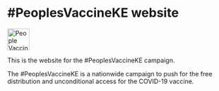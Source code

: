 # #PeoplesVaccineKE website

<img src="https://peoplesvaccine.co.ke/images/logo-transparent.png" alt="People Vaccine KE logo" width="50"/>

This is the website for the #PeoplesVaccineKE campaign.

The #PeoplesVaccineKE is a nationwide campaign to push for the free distribution and unconditional access for the COVID-19 vaccine.
